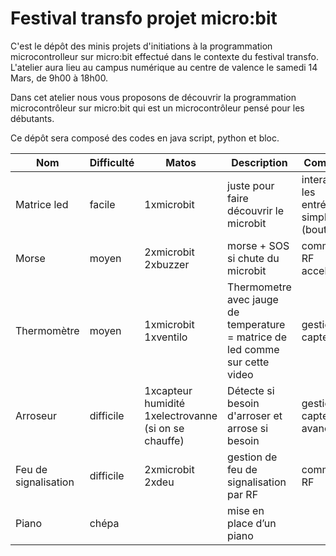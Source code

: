 # Festival transfo projet micro:bit

C'est le dépôt des minis projets d'initiations à la programmation microcontrolleur sur micro:bit effectué dans le contexte du festival transfo. L'atelier aura lieu au campus numérique au centre de valence le samedi 14 Mars, de 9h00 à 18h00.

Dans cet atelier nous vous proposons de découvrir la programmation microcontrôleur sur micro:bit qui est un microcontrôleur pensé pour les débutants.

Ce dépôt sera composé des codes en java script, python et bloc.



| Nom                  | Difficulté | Matos                                                | Description                                                                  | Compétences                                           | Lien vers matos                                                                                      |
|----------------------|------------|------------------------------------------------------|------------------------------------------------------------------------------|-------------------------------------------------------|------------------------------------------------------------------------------------------------------|
| Matrice led          | facile     | 1xmicrobit                                           | juste pour faire découvrir le microbit                                       | interagir avec les entrées/sortie simple (bouton/led) |                                                                                                      |
| Morse                | moyen      | 2xmicrobit 2xbuzzer                                  | morse + SOS si chute du microbit                                             | communication RF acceleromettre                       | https://www.kubii.fr/microbit/2443-basic-bit-pour-micro-bit-version-mini-kubii-3272496013902.htm     |
| Thermomètre          | moyen      | 1xmicrobit 1xventilo                                 | Thermometre avec jauge de temperature = matrice de led comme sur cette video | gestion de capteur                                    | https://youtu.be/0QjnKLtNn60?t=244                                                                   |
| Arroseur             | difficile  | 1xcapteur humidité 1xelectrovanne (si on se chauffe) | Détecte si besoin d'arroser et arrose si besoin                              | gestion de capteur avancé                             | https://www.kubii.fr/microbit/2606-capteur-d-humidite-du-sol-pour-micro-bit-kubii-3272496297746.html |
| Feu de signalisation | difficile  | 2xmicrobit 2xdeu                                     | gestion de feu de signalisation par RF                                       | communication RF                                      | https://www.kubii.fr/microbit/2512-feux-de-circulation-stop-bit-kubii-3272496014640.html             |
| Piano                | chépa      |                                                      | mise en place d’un piano                                                     |                                                       | https://www.kubii.fr/microbit/2564-micro-bit-piano-expansion-board-kubii-3272496015258.html          |

